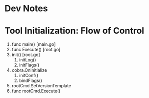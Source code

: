 # Dev Notes

# Tool Initialization: Flow of Control

1. func main() [main.go]
2. func Execute() [root.go]
3. init() [root.go]
   1. initLog()
   2. initFlags()
4. cobra.OnInitialize
   1. initConf()
   2. bindFlags()
5. rootCmd.SetVersionTemplate
6. func rootCmd.Execute()
